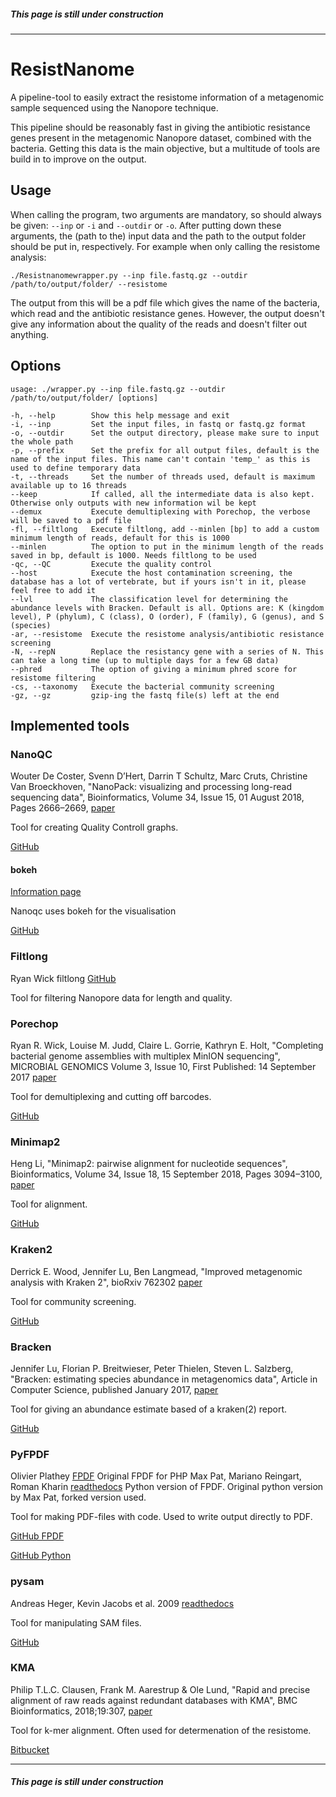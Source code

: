 ##### This page is still under construction
-------------------------------------------

# ResistNanome
A pipeline-tool to easily extract the resistome information of a metagenomic sample sequenced using the Nanopore technique.

This pipeline should be reasonably fast in giving the antibiotic resistance genes present in the metagenomic Nanopore dataset, combined with the bacteria. 
Getting this data is the main objective, but a multitude of tools are build in to improve on the output.

## Usage

When calling the program, two arguments are mandatory, so should always be given: `--inp` or `-i` and `--outdir` or `-o`. After putting down these arguments, the (path to the) input data and the path to the output folder should be put in, respectively. For example when only calling the resistome  analysis: 

`./Resistnanomewrapper.py --inp file.fastq.gz --outdir /path/to/output/folder/ --resistome`

The output from this will be a pdf file which gives the name of the bacteria, which read and the antibiotic resistance genes. However, the output doesn't give any information about the quality of the reads and doesn't filter out anything.

## Options

```
usage: ./wrapper.py --inp file.fastq.gz --outdir /path/to/output/folder/ [options]

-h, --help        Show this help message and exit
-i, --inp         Set the input files, in fastq or fastq.gz format
-o, --outdir      Set the output directory, please make sure to input the whole path
-p, --prefix      Set the prefix for all output files, default is the name of the input files. This name can't contain 'temp_' as this is used to define temporary data
-t, --threads     Set the number of threads used, default is maximum available up to 16 threads
--keep            If called, all the intermediate data is also kept. Otherwise only outputs with new information wil be kept
--demux           Execute demultiplexing with Porechop, the verbose will be saved to a pdf file
-fl, --filtlong   Execute filtlong, add --minlen [bp] to add a custom minimum length of reads, default for this is 1000
--minlen          The option to put in the minimum length of the reads saved in bp, default is 1000. Needs filtlong to be used
-qc, --QC         Execute the quality control
--host            Execute the host contamination screening, the database has a lot of vertebrate, but if yours isn't in it, please feel free to add it
--lvl             The classification level for determining the abundance levels with Bracken. Default is all. Options are: K (kingdom level), P (phylum), C (class), O (order), F (family), G (genus), and S (species)
-ar, --resistome  Execute the resistome analysis/antibiotic resistance screening
-N, --repN        Replace the resistancy gene with a series of N. This can take a long time (up to multiple days for a few GB data)
--phred           The option of giving a minimum phred score for resistome filtering
-cs, --taxonomy   Execute the bacterial community screening
-gz, --gz         gzip-ing the fastq file(s) left at the end
```

## Implemented tools

### NanoQC
Wouter De Coster, Svenn D’Hert, Darrin T Schultz, Marc Cruts, Christine Van Broeckhoven, "NanoPack: visualizing and processing long-read sequencing data", Bioinformatics, Volume 34, Issue 15, 01 August 2018, Pages 2666–2669, [paper](https://doi.org/10.1093/bioinformatics/bty149)

Tool for creating Quality Controll graphs.

[GitHub](https://github.com/wdecoster/nanoQC)

  #### bokeh
  [Information page](https://docs.bokeh.org/en/latest/index.html)

  Nanoqc uses bokeh for the visualisation

  [GitHub](https://github.com/bokeh/bokeh)

### Filtlong
Ryan Wick filtlong [GitHub](https://github.com/rrwick/Filtlong)

Tool for filtering Nanopore data for length and quality.

### Porechop
Ryan R. Wick, Louise M. Judd, Claire L. Gorrie, Kathryn E. Holt, "Completing bacterial genome assemblies with multiplex MinION sequencing", MICROBIAL GENOMICS Volume 3, Issue 10, First Published: 14 September 2017 [paper](https://www.microbiologyresearch.org/content/journal/mgen/10.1099/mgen.0.000132)

Tool for demultiplexing and cutting off barcodes.

[GitHub](https://github.com/rrwick/Porechop)

### Minimap2
Heng Li, "Minimap2: pairwise alignment for nucleotide sequences", Bioinformatics, Volume 34, Issue 18, 15 September 2018, Pages 3094–3100, [paper](https://doi.org/10.1093/bioinformatics/bty191)

Tool for alignment.

[GitHub](https://github.com/lh3/minimap2)

### Kraken2
Derrick E. Wood, Jennifer Lu, Ben Langmead, "Improved metagenomic analysis with Kraken 2", bioRxiv 762302 [paper](https://doi.org/10.1101/762302)
 
Tool for community screening.
 
[GitHub](https://github.com/DerrickWood/kraken2)
 
### Bracken
Jennifer Lu, Florian P. Breitwieser, Peter Thielen, Steven L. Salzberg, "Bracken: estimating species abundance in metagenomics data", Article in Computer Science, published January 2017, [paper](https://peerj.com/articles/cs-104/)

Tool for giving an abundance estimate based of a kraken(2) report.

[GitHub](https://github.com/jenniferlu717/Bracken)

### PyFPDF
Olivier Plathey [FPDF](http://www.fpdf.org/) Original FPDF for PHP
Max Pat, Mariano Reingart, Roman Kharin [readthedocs](https://pyfpdf.readthedocs.io/en/latest/) Python version of FPDF. Original python version by Max Pat, forked version used.

Tool for making PDF-files with code. Used to write output directly to PDF.

[GitHub FPDF](https://github.com/Setasign/FPDF)

[GitHub Python](https://github.com/reingart/pyfpdf)

### pysam
Andreas Heger, Kevin Jacobs et al. 2009 [readthedocs](https://pysam.readthedocs.io/en/latest/#)

Tool for manipulating SAM files.

[GitHub](https://github.com/pysam-developers/pysam)

### KMA
Philip T.L.C. Clausen, Frank M. Aarestrup & Ole Lund, "Rapid and precise alignment of raw reads against redundant databases with KMA", BMC Bioinformatics, 2018;19:307, [paper](https://bmcbioinformatics.biomedcentral.com/articles/10.1186/s12859-018-2336-6)

Tool for k-mer alignment. Often used for determenation of the resistome.

[Bitbucket](https://bitbucket.org/genomicepidemiology/kma/src/master/)

-------------------------------------------
##### This page is still under construction
